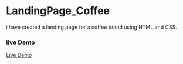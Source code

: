 # LandingPage_Coffee
i have created a landing page for a coffee brand using HTML and CSS.
### live Demo
<a href="https://faizanmir01.github.io/LandingPage_Coffee/">Live Demo </a>
